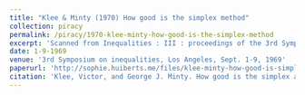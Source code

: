 ```yaml
---
title: "Klee & Minty (1970) How good is the simplex method"
collection: piracy
permalink: /piracy/1970-klee-minty-how-good-is-the-simplex-method
excerpt: 'Scanned from Inequalities : III : proceedings of the 3rd Symposium on inequalities held in Los Angeles, Sept. 1-9, 1969 edited by Oved Shisha. Pages 159-175.'
date: 1-9-1969
venue: '3rd Symposium on inequalities, Los Angeles, Sept. 1-9, 1969'
paperurl: 'http://sophie.huiberts.me/files/klee-minty-how-good-is-simplex-algorithm-1970.pdf'
citation: 'Klee, Victor, and George J. Minty. How good is the simplex algorithm. No. TR-22. Washington Univ Seattle Dept. of Mathmatics.'
---
```

